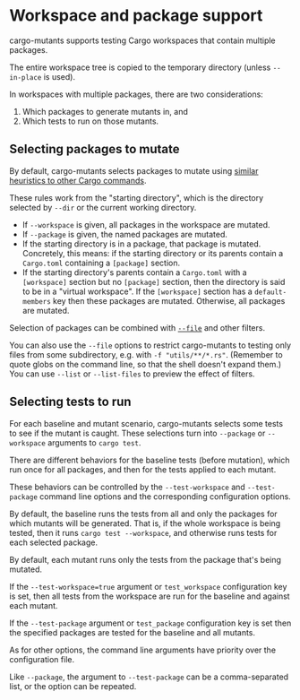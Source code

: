 # Workspace and package support

cargo-mutants supports testing Cargo workspaces that contain multiple packages.

The entire workspace tree is copied to the temporary directory (unless `--in-place` is used).

In workspaces with multiple packages, there are two considerations:

1. Which packages to generate mutants in, and
2. Which tests to run on those mutants.

## Selecting packages to mutate

By default, cargo-mutants selects packages to mutate using [similar heuristics to other Cargo commands](https://doc.rust-lang.org/cargo/reference/workspaces.html).

These rules work from the "starting directory", which is the directory selected by `--dir` or the current working directory.

* If `--workspace` is given, all packages in the workspace are mutated.
* If `--package` is given, the named packages are mutated.
* If the starting directory is in a package, that package is mutated. Concretely, this means: if the starting directory or its parents contain a `Cargo.toml` containing a `[package]` section.
* If the starting directory's parents contain a `Cargo.toml` with a `[workspace]` section but no `[package]` section, then the directory is said to be in a "virtual workspace". If the `[workspace]` section has a `default-members` key then these packages are mutated. Otherwise, all packages are mutated.

Selection of packages can be combined with [`--file`](skip_files.md) and other filters.

You can also use the `--file` options to restrict cargo-mutants to testing only files
from some subdirectory, e.g. with `-f "utils/**/*.rs"`. (Remember to quote globs
on the command line, so that the shell doesn't expand them.) You can use `--list` or
`--list-files` to preview the effect of filters.

## Selecting tests to run

For each baseline and mutant scenario, cargo-mutants selects some tests to see if the mutant is caught.
These selections turn into `--package` or `--workspace` arguments to `cargo test`.

There are different behaviors for the baseline tests (before mutation), which run once for all packages, and then for the tests applied to each mutant.

These behaviors can be controlled by the `--test-workspace` and `--test-package` command line options and the corresponding configuration options.

By default, the baseline runs the tests from all and only the packages for which mutants will be generated. That is, if the whole workspace is being tested, then it runs `cargo test --workspace`, and otherwise runs tests for each selected package.

By default, each mutant runs only the tests from the package that's being mutated.

If the `--test-workspace=true` argument or `test_workspace` configuration key is set, then all tests from the workspace are run for the baseline and against each mutant.

If the `--test-package` argument or `test_package` configuration key is set then the specified packages are tested for the baseline and all mutants.

As for other options, the command line arguments have priority over the configuration file.

Like `--package`, the argument to `--test-package` can be a comma-separated list, or the option can be repeated.
